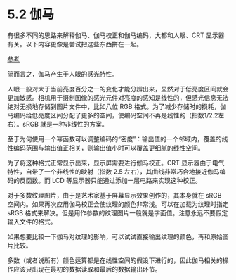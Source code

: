 # 5.2 伽马

有很多不同的思路来解释伽马、伽马校正和伽马编码，大都和人眼、CRT 显示器有关。以下内容更像是尝试把这些东西拼在一起。

[参考](https://www.cambridgeincolour.com/tutorials/gamma-correction.htm)

简而言之，伽马产生于人眼的感光特性。

人眼一般对大于当前亮度百分之一的变化才能分辨出来，显然对于低亮度区间就会更加敏感。相机用于摄制图像的感光元件对亮度的感知是线性的，但感光信息无法绝对无损地存储到图片文件中，比如八位 RGB 格式。为了减少存储时的损耗，伽马编码给低亮度区间分配了更多的空间，使编码空间不再是线性的（指数1/2.2左右）。sRGB 就是一种非线性的方案。

至于为何使用一个幂函数可以调整编码的“密度”：输出值的一个邻域内，覆盖的线性编码范围与输出值正相关，则输出值小时可以覆盖更细腻的线性空间。

为了将这种格式正常显示出来，显示屏需要进行伽马校正。CRT 显示器由于电气特性，自带了一个非线性的映射（指数 2.5 左右），其曲线非常巧合地接近伽马编码的反函数。而 LCD 等显示器只能通过添加一层电路来实现这种校正。

对于多数纹理图片，由于是艺术家基于屏幕显示效果创作的，其本身就在 sRGB 空间内。如果再次应用伽马校正会使纹理的颜色非常浅。可以在加载为纹理时指定 sRGB 格式来解决。但是用作参数的纹理图片一般就是字面值。注意永远不要假定输入文件的格式。

如果想要比较一下伽马对纹理的影响，可以试试直接输出纹理的颜色，再和原始图片比较。

多数（或者说所有）颜色运算都是在线性空间的假设下进行的，因此伽马相关的操作应该只出现在最初的数据读取和最后的数据输出环节。